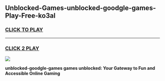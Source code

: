 
## Unblocked-Games-unblocked-goodgle-games-Play-Free-ko3al
<h3>
<a href="https://premium76.site?title=unblocked-goodgle-games&ref=18A">CLICK TO PLAY</a></h3>
<hr>

<h3>
<a href="https://premium76.site?title=unblocked-goodgle-games&ref=18A">CLICK 2 PLAY</a>
  
</h3>

<a href="https://premium76.site?title=unblocked-goodgle-games&ref=18A"><img src="https://clearcache.store/games.png"></a>


**unblocked-goodgle-games games unblocked: Your Gateway to Fun and Accessible Online Gaming**
